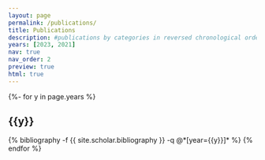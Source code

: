 ```yaml
---
layout: page
permalink: /publications/
title: Publications
description: #publications by categories in reversed chronological order. generated by jekyll-scholar.
years: [2023, 2021]
nav: true
nav_order: 2
preview: true
html: true
---
```

<!-- _pages/publications.md -->
<div class="publications">

{%- for y in page.years %}
  <h2 class="year">{{y}}</h2>
  {% bibliography -f {{ site.scholar.bibliography }} -q @*[year={{y}}]* %}
{% endfor %}

</div>
